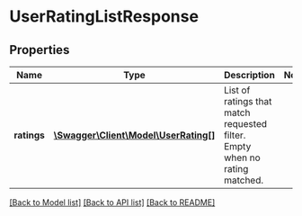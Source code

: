 # UserRatingListResponse

## Properties
Name | Type | Description | Notes
------------ | ------------- | ------------- | -------------
**ratings** | [**\Swagger\Client\Model\UserRating[]**](UserRating.md) | List of ratings that match requested filter. Empty when no rating matched. | 

[[Back to Model list]](../../README.md#documentation-for-models) [[Back to API list]](../../README.md#documentation-for-api-endpoints) [[Back to README]](../../README.md)

